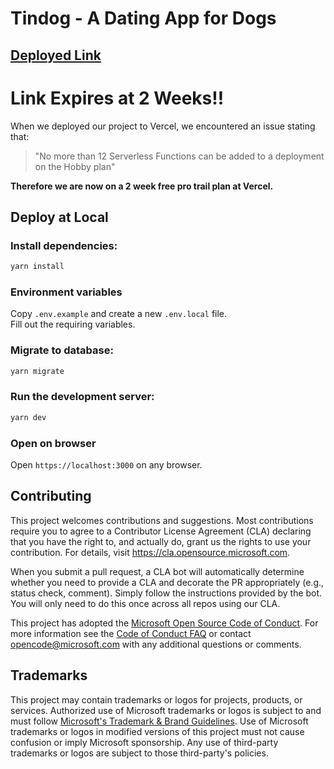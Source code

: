# Tindog - A Dating App for Dogs

## [Deployed Link](https://tindog-wp.vercel.app)

# Link Expires at 2 Weeks!!

When we deployed our project to Vercel, we encountered an issue stating that:  
> "No more than 12 Serverless Functions can be added to a deployment on the Hobby plan"
> 
**Therefore we are now on a 2 week free pro trail plan at Vercel.**


## Deploy at Local

### Install dependencies:

```bash
yarn install
```
### Environment variables

Copy `.env.example` and create a new `.env.local` file.  
Fill out the requiring variables.

### Migrate to database:

```bash
yarn migrate
```

### Run the development server:

```bash
yarn dev
```

### Open on browser

Open `https://localhost:3000` on any browser.


## Contributing

This project welcomes contributions and suggestions. Most contributions require you to agree to a
Contributor License Agreement (CLA) declaring that you have the right to, and actually do, grant us
the rights to use your contribution. For details, visit https://cla.opensource.microsoft.com.

When you submit a pull request, a CLA bot will automatically determine whether you need to provide
a CLA and decorate the PR appropriately (e.g., status check, comment). Simply follow the instructions
provided by the bot. You will only need to do this once across all repos using our CLA.

This project has adopted the [Microsoft Open Source Code of Conduct](https://opensource.microsoft.com/codeofconduct/).
For more information see the [Code of Conduct FAQ](https://opensource.microsoft.com/codeofconduct/faq/) or
contact [opencode@microsoft.com](mailto:opencode@microsoft.com) with any additional questions or comments.

## Trademarks

This project may contain trademarks or logos for projects, products, or services. Authorized use of Microsoft
trademarks or logos is subject to and must follow
[Microsoft's Trademark & Brand Guidelines](https://www.microsoft.com/en-us/legal/intellectualproperty/trademarks/usage/general).
Use of Microsoft trademarks or logos in modified versions of this project must not cause confusion or imply Microsoft sponsorship.
Any use of third-party trademarks or logos are subject to those third-party's policies.
